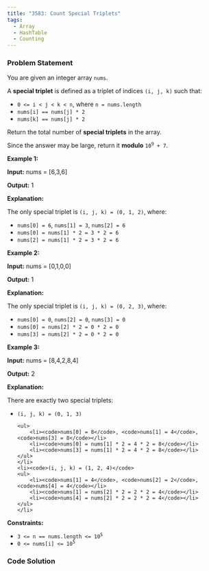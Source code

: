 ```yaml
---
title: "3583: Count Special Triplets"
tags:
  - Array
  - HashTable
  - Counting
---
```

### Problem Statement

<p>You are given an integer array <code>nums</code>.</p>

<p>A <strong>special triplet</strong> is defined as a triplet of indices <code>(i, j, k)</code> such that:</p>

<ul>
	<li><code>0 &lt;= i &lt; j &lt; k &lt; n</code>, where <code>n = nums.length</code></li>
	<li><code>nums[i] == nums[j] * 2</code></li>
	<li><code>nums[k] == nums[j] * 2</code></li>
</ul>

<p>Return the total number of <strong>special triplets</strong> in the array.</p>

<p>Since the answer may be large, return it <strong>modulo</strong> <code>10<sup>9</sup> + 7</code>.</p>


<p><strong class="example">Example 1:</strong></p>

<div class="example-block">
<p><strong>Input:</strong> <span class="example-io">nums = [6,3,6]</span></p>

<p><strong>Output:</strong> <span class="example-io">1</span></p>

<p><strong>Explanation:</strong></p>

<p>The only special triplet is <code>(i, j, k) = (0, 1, 2)</code>, where:</p>

<ul>
	<li><code>nums[0] = 6</code>, <code>nums[1] = 3</code>, <code>nums[2] = 6</code></li>
	<li><code>nums[0] = nums[1] * 2 = 3 * 2 = 6</code></li>
	<li><code>nums[2] = nums[1] * 2 = 3 * 2 = 6</code></li>
</ul>
</div>

<p><strong class="example">Example 2:</strong></p>

<div class="example-block">
<p><strong>Input:</strong> <span class="example-io">nums = [0,1,0,0]</span></p>

<p><strong>Output:</strong> <span class="example-io">1</span></p>

<p><strong>Explanation:</strong></p>

<p>The only special triplet is <code>(i, j, k) = (0, 2, 3)</code>, where:</p>

<ul>
	<li><code>nums[0] = 0</code>, <code>nums[2] = 0</code>, <code>nums[3] = 0</code></li>
	<li><code>nums[0] = nums[2] * 2 = 0 * 2 = 0</code></li>
	<li><code>nums[3] = nums[2] * 2 = 0 * 2 = 0</code></li>
</ul>
</div>

<p><strong class="example">Example 3:</strong></p>

<div class="example-block">
<p><strong>Input:</strong> <span class="example-io">nums = [8,4,2,8,4]</span></p>

<p><strong>Output:</strong> <span class="example-io">2</span></p>

<p><strong>Explanation:</strong></p>

<p>There are exactly two special triplets:</p>

<ul>
	<li><code>(i, j, k) = (0, 1, 3)</code>

	<ul>
		<li><code>nums[0] = 8</code>, <code>nums[1] = 4</code>, <code>nums[3] = 8</code></li>
		<li><code>nums[0] = nums[1] * 2 = 4 * 2 = 8</code></li>
		<li><code>nums[3] = nums[1] * 2 = 4 * 2 = 8</code></li>
	</ul>
	</li>
	<li><code>(i, j, k) = (1, 2, 4)</code>
	<ul>
		<li><code>nums[1] = 4</code>, <code>nums[2] = 2</code>, <code>nums[4] = 4</code></li>
		<li><code>nums[1] = nums[2] * 2 = 2 * 2 = 4</code></li>
		<li><code>nums[4] = nums[2] * 2 = 2 * 2 = 4</code></li>
	</ul>
	</li>
</ul>
</div>


<p><strong>Constraints:</strong></p>

<ul>
	<li><code>3 &lt;= n == nums.length &lt;= 10<sup>5</sup></code></li>
	<li><code>0 &lt;= nums[i] &lt;= 10<sup>5</sup></code></li>
</ul>


### Code Solution

```python

```

